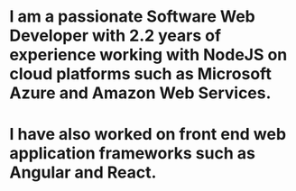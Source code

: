 # I am a passionate Software Web Developer with 2.2 years of experience working with NodeJS on cloud platforms such as Microsoft Azure and Amazon Web Services.
# **I have also worked on front end web application frameworks such as Angular and React.**
